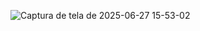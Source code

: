 ![Captura de tela de 2025-06-27 15-53-02](https://github.com/user-attachments/assets/48db2582-a9c0-4fbc-98c0-c4ca8f265aae)
